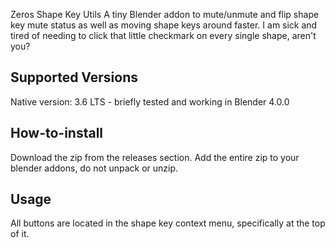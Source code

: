 Zeros Shape Key Utils
A tiny Blender addon to mute/unmute and flip shape key mute status as well as moving shape keys around faster. I am sick and tired of needing to click that little checkmark on every single shape, aren't you?

## Supported Versions
Native version: 3.6 LTS - briefly tested and working in Blender 4.0.0

## How-to-install
Download the zip from the releases section. Add the entire zip to your blender addons, do not unpack or unzip.

## Usage
All buttons are located in the shape key context menu, specifically at the top of it.
